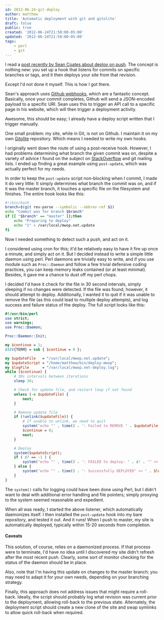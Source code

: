 ```yaml
---
id: 2012-06-24-git-deploy
author: matthew
title: 'Automatic deployment with git and gitolite'
draft: false
public: true
created: '2012-06-24T21:50:00-05:00'
updated: '2012-06-24T21:50:00-05:00'
tags:
    - perl
    - git
---
```

I read a [post recently by Sean Coates about deploy on push](http://seancoates.com/blogs/deploy-on-push-from-github).
The concept is nothing new: you set up a hook that listens for commits on
specific branches or tags, and it then deploys your site from that revision.

Except I'd not done it myself. This is how I got there.

<!--- EXTENDED -->

Sean's approach uses [Github webhooks](https://help.github.com/articles/post-receive-hooks),
which are a fantastic concept. Basically, once your commit completes, Github
will send a JSON-encoded payload to a specific URI. Sean uses this to trigger
an API call to a specific page in his website, which will then trigger a
deployment activity.

Awesome, this should be easy; I already have a deploy script written that I
trigger manually.

One small problem: my site, while in Git, is not on Github. I maintain it on my
own [Gitolite](https://github.com/sitaramc/gitolite) repository. Which means I
needed to write my own hooks.

I originally went down the route of using a post-receive hook. However, I had
problems determining what branch the given commit was on, despite a variety of
advice I found on the subject on [StackOverflow](http://stackoverflow.com/) and
git mailing lists. I ended up finding a great example using `post-update`, which
was actually perfect for my needs.

In order to keep the `post-update` script non-blocking when I commit, I made it
do very little: It simply determines what branch the commit was on, and if it
was the master branch, it touches a specific file on the filesystem and
finishes. The entire hook looks like this:

```bash
#!/bin/bash
branch=$(git rev-parse --symbolic --abbrev-ref $1)
echo "Commit was for branch $branch"
if [[ "$branch" == "master" ]];then
    echo "Preparing to deploy"
    echo "1" > /var/local/mwop.net.update
fi
```

Now I needed something to detect such a push, and act on it.

I considered using cron for this; it'd be relatively easy to have it fire up
once a minute, and simply act on it. But I decided instead to write a simple
little daemon using perl. Perl daemons are trivially easy to write, and if you
use module such as `Proc::Daemon` and follow a few trivial defensive coding
practices, you can keep memory leaks contained (or at least minimal). Besides,
it gave me a chance to dust off my perl chops.

I decided I'd have it check for the file in 30 second intervals, simply
sleeping if no changes were detected. If the file was found, however, it should
attempt to deploy. Additionally, I wanted it to quit if it was unable to remove
the file (as this could lead to multiple deploy attempts), and log success and
failure status of the deploy. The full script looks like this:

```perl
#!/usr/bin/perl
use strict;
use warnings;
use Proc::Daemon;

Proc::Daemon::Init;

my $continue = 1;
$SIG{TERM} = sub { $continue = 0 };

my $updateFile   = "/var/local/mwop.net.update";
my $updateScript = "/home/matthew/bin/deploy-mwop";
my $logFile      = "/var/local/mwop.net-deploy.log";
while ($continue) {
    # 30s intervals between iterations
    sleep 30;

    # Check for update file, and restart loop if not found
    unless (-e $updateFile) {
        next;
    }

    # Remove update file
    if (!unlink($updateFile)) {
        # If unable to unlink, we need to quit
        system('echo "' . time() . ': Failed to REMOVE ' . $updateFile . '" >> ' . $logFile);
        $continue = 0;
        next;
    }

    # Deploy
    system($updateScript);
    if ( $? == -1 ) {
        system('echo "' . time() . ': FAILED to deploy: ' . $! . '" >> ' .  $logFile);
    } else {
        system('echo "' . time() . ': Successfully DEPLOYED" >> ' . $logFile);
    }
}
```

The `system()` calls for logging could have been done using Perl, but I didn't
want to deal with additional error handling and file pointers; simply proxying
to the system seemed reasonable and expedient.

When all was ready, I started the above listener, which automatically
daemonizes itself. I then installed the `post-update` hook into my bare
repository, and tested it out. And it runs! When I push to master, my site is
automatically deployed, typically within 15-20 seconds from completion.

#### Caveats

This solution, of course, relies on a daemonized process. If that process were
to terminate, I'd have no idea until I discovered my site didn't refresh after
the most recent push. Clearly, some sort of monitor checking for the status of
the daemon should be in place.

Also, note that I'm having this update on changes to the master branch; you may
need to adapt it for your own needs, depending on your branching strategy.

Finally, this approach does not address issues that might require a roll-back.
Ideally, the script should probably log what revision was current prior to the
deployment, allowing roll-back to the previous state. Alternately, the
deployment script should create a new clone of the site and swap symlinks to
allow quick roll-back when required.
